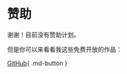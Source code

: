 # <!-- [md:sponsors](symbols.md "见附录") --> 赞助

谢谢！目前没有赞助计划。

但是你可以来看看我这些免费开放的作品：

[GitHub](https://github.com/zetaloop){ .md-button }
